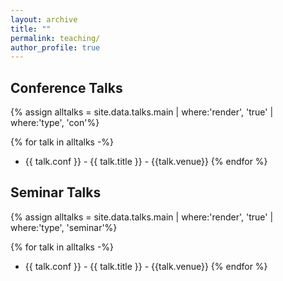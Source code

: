 ```yaml
---
layout: archive
title: ""
permalink: teaching/
author_profile: true
---
```


<h2>Conference Talks</h2>
{% assign alltalks = site.data.talks.main | where:'render', 'true' | where:'type', 'con'%}

{% for talk in alltalks -%}
- {{ talk.conf }} - {{ talk.title }} - {{talk.venue}}
{% endfor %}


<h2>Seminar Talks</h2>
{% assign alltalks = site.data.talks.main | where:'render', 'true' | where:'type', 'seminar'%}

{% for talk in alltalks -%}
- {{ talk.conf }} - {{ talk.title }} - {{talk.venue}}
{% endfor %}
